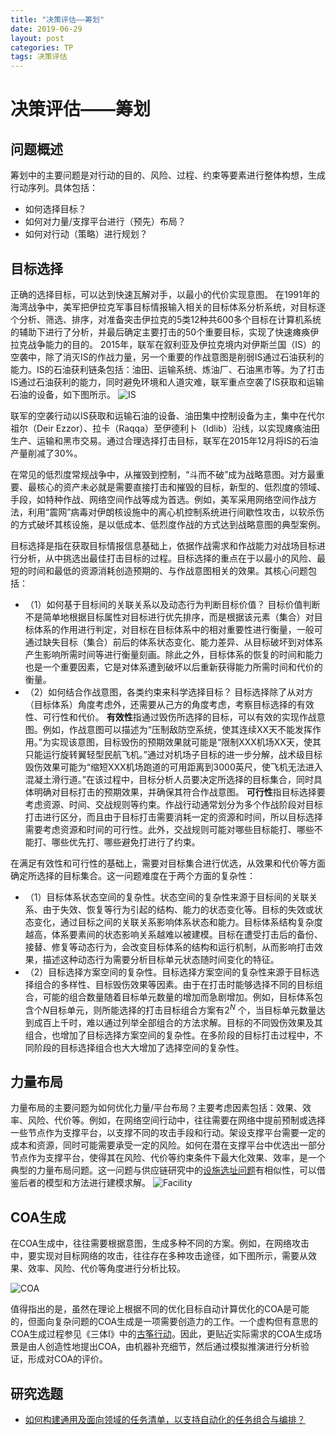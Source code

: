 ```yaml
---
title: "决策评估——筹划"
date: 2019-06-29
layout: post
categories: TP
tags: 决策评估
---
```


# 决策评估——筹划

## 问题概述

筹划中的主要问题是对行动的目的、风险、过程、约束等要素进行整体构想，生成行动序列。具体包括：
- 如何选择目标？
- 如何对力量/支撑平台进行（预先）布局？
- 如何对行动（策略）进行规划？

## 目标选择

正确的选择目标，可以达到快速瓦解对手，以最小的代价实现意图。
在1991年的海湾战争中，美军把伊拉克军事目标情报输入相关的目标体系分析系统，对目标逐个分析、筛选、排序，对准备突击伊拉克的5类12种共600多个目标在计算机系统的辅助下进行了分析，并最后确定主要打击的50个重要目标，实现了快速瘫痪伊拉克战争能力的目的。
2015年，联军在叙利亚及伊拉克境内对伊斯兰国（IS）的空袭中，除了消灭IS的作战力量，另一个重要的作战意图是削弱IS通过石油获利的能力。IS的石油获利链条包括：油田、运输系统、炼油厂、石油黑市等。为了打击IS通过石油获利的能力，同时避免环境和人道灾难，联军重点空袭了IS获取和运输石油的设备，如下图所示。
![IS](../../assets/graphs/IS.gif)

联军的空袭行动以IS获取和运输石油的设备、油田集中控制设备为主，集中在代尔祖尔（Deir Ezzor）、拉卡（Raqqa）至伊德利卜（Idlib）沿线，以实现瘫痪油田生产、运输和黑市交易。通过合理选择打击目标，联军在2015年12月将IS的石油产量削减了30%。

在常见的低烈度常规战争中，从摧毁到控制，“斗而不破”成为战略意图。对方最重要、最核心的资产未必就是需要直接打击和摧毁的目标，新型的、低烈度的领域、手段，如特种作战、网络空间作战等成为首选。例如，美军采用网络空间作战方法，利用“震网”病毒对伊朗核设施中的离心机控制系统进行间歇性攻击，以软杀伤的方式破坏其核设施，是以低成本、低烈度作战的方式达到战略意图的典型案例。

目标选择是指在获取目标情报信息基础上，依据作战需求和作战能力对战场目标进行分析，从中挑选出最佳打击目标的过程。目标选择的重点在于以最小的风险、最短的时间和最低的资源消耗创造预期的、与作战意图相关的效果。其核心问题包括：
- （1）如何基于目标间的关联关系以及动态行为判断目标价值？ 
目标价值判断不是简单地根据目标属性对目标进行优先排序，而是根据该元素（集合）对目标体系的作用进行判定，对目标在目标体系中的相对重要性进行衡量，一般可通过缺失目标（集合）前后的体系状态变化、能力差异、从目标破坏到对体系产生影响所需时间等进行衡量刻画。除此之外，目标体系的恢复的时间和能力也是一个重要因素，它是对体系遭到破坏以后重新获得能力所需时间和代价的衡量。
- （2）如何结合作战意图，各类约束来科学选择目标？ 
目标选择除了从对方（目标体系）角度考虑外，还需要从己方的角度考虑，考察目标选择的有效性、可行性和代价。
**有效性**指通过毁伤所选择的目标，可以有效的实现作战意图。例如，作战意图可以描述为“压制敌防空系统，使其连续XX天不能发挥作用。”为实现该意图，目标毁伤的预期效果就可能是“限制XXX机场XX天，使其只能运行旋转翼轻型民航飞机。”通过对机场子目标的进一步分解，战术级目标毁伤效果可能为“缩短XXX机场跑道的可用距离到3000英尺，使飞机无法进入混凝土滑行道。”在该过程中，目标分析人员要决定所选择的目标集合，同时具体明确对目标打击的预期效果，并确保其符合作战意图。
**可行性**指目标选择要考虑资源、时间、交战规则等约束。作战行动通常划分为多个作战阶段对目标打击进行区分，而且由于目标打击需要消耗一定的资源和时间，所以目标选择需要考虑资源和时间的可行性。此外，交战规则可能对哪些目标能打、哪些不能打、哪些优先打、哪些避免打进行了约束。

在满足有效性和可行性的基础上，需要对目标集合进行优选，从效果和代价等方面确定所选择的目标集合。这一问题难度在于两个方面的复杂性：
- （1）目标体系状态空间的复杂性。状态空间的复杂性来源于目标间的关联关系、由于失效、恢复等行为引起的结构、能力的状态变化等。目标的失效或状态变化，通过目标之间的关联关系影响体系状态和能力。目标体系结构复杂度越高，体系要素间的状态影响关系越难以被建模。目标在遭受打击后的备份、接替、修复等动态行为，会改变目标体系的结构和运行机制，从而影响打击效果，描述这种动态行为需要分析目标单元状态随时间变化的特征。
- （2）目标选择方案空间的复杂性。目标选择方案空间的复杂性来源于目标选择组合的多样性、目标毁伤效果等因素。由于在打击时能够选择不同的目标组合，可能的组合数量随着目标单元数量的增加而急剧增加。例如，目标体系包含个$N$目标单元，则所能选择的打击目标组合方案有$2^N$ 个，当目标单元数量达到成百上千时，难以通过列举全部组合的方法求解。目标的不同毁伤效果及其组合，也增加了目标选择方案空间的复杂性。在多阶段的目标打击过程中，不同阶段的目标选择组合也大大增加了选择空间的复杂性。


## 力量布局

力量布局的主要问题为如何优化力量/平台布局？主要考虑因素包括：效果、效率、风险、代价等。例如，在网络空间行动中，往往需要在网络中提前预制或选择一些节点作为支撑平台，以支撑不同的攻击手段和行动。架设支撑平台需要一定的成本和资源，同时可能需要承受一定的风险。如何在潜在支撑平台中优选出一部分节点作为支撑平台，使得其在风险、代价等约束条件下最大化效果、效率，是一个典型的力量布局问题。这一问题与供应链研究中的[设施选址问题](https://optimization.mccormick.northwestern.edu/index.php/Facility_location_problems)有相似性，可以借鉴后者的模型和方法进行建模求解。
![Facility](https://optimization.mccormick.northwestern.edu/images/0/07/OilandGasFacilities.png)

## COA生成

在COA生成中，往往需要根据意图，生成多种不同的方案。例如，在网络攻击中，要实现对目标网络的攻击，往往存在多种攻击途径，如下图所示，需要从效果、效率、风险、代价等角度进行分析比较。

![COA](../../assets/graphs/COA.gif)

值得指出的是，虽然在理论上根据不同的优化目标自动计算优化的COA是可能的，但面向复杂问题的COA生成是一项需要创造力的工作。一个虚构但有意思的COA生成过程参见《三体I》中的[古筝行动](https://www.luoxia.com/santi/26689.htm)。因此，更贴近实际需求的COA生成场景是由人创造性地提出COA，由机器补充细节，然后通过模拟推演进行分析验证，形成对COA的评价。


## 研究选题

 - [如何构建通用及面向领域的任务清单，以支持自动化的任务组合与编排？](./TP_COA_TaskList.md)


<!-- 以（设想的）美对叙利亚进行打击为例，说明筹划过程中的需要解决的主要问题。
- 第一阶段：明确目标、作战指示。2017年4月4日，叙利亚发生“化武袭击”后，白宫把特朗普的指示下达给地中海的第6舰队：“要适当教训一下叙利亚，削弱它的化武袭击能力，但又不能动静太大！”（意图、期望的结果、约束条件等。）
- 第二阶段：目标分析。特朗普的指示很笼统，具体目标需要第6舰队选择。美海军根据数据分析叙利亚空军基地的详细信息。根据目标重要程度、时间敏感程度、打击后对实现上级意图的贡献等进行打击优先排序，选择袭击叙利亚空军基地。
- 第三阶段：武器设定与分配。此时距离发动打击还剩48小时。针对目标的特征和对方防御能力，自身资源，选择恰当的打击手段和武器，既要实现意图，又要代价可接受。针对每个目标分配武器，包括建议的瞄准点（比如炸桥是炸桥墩还是桥面），合适的弹药（高爆还是子母弹等），引信（空爆、瞬爆还是延迟等等。形成“联合目标清单”，提交舰队批准。
- 第四阶段：空中打击指令生成和分发。特朗普批准了包含44个目标的清单，以及使用60枚舰载“战斧”的攻击方案。参谋团队立即把作战命令分解成一系列详细的空中打击任务指令，下发到各个作战单位。国防侦察卫星、叙利亚人力情报、战区气象部门配合提供最新的环境和目标信息、最新防空火力和防空雷达位置情报。
- 第五阶段：任务规划和部队执行。此时距离打击发起还有24小时，详细的作战命令下达到了各战术作战单位。
第6舰队任务规划中心对每枚导弹战斗部类型、飞行航路、高度、转弯点、动作时序、末端攻击方位、俯冲角度、引信设置等进行规划，并通过计算机仿真系统多次模拟、优化。规划信息通过卫星数据链传给驱逐舰，驱逐舰向着预计的发射阵地前进。打击时刻（一枚发射取消，一枚飞行中失效，其他一切正常）。
- 第六阶段：事后评估。“战斧”导弹自带状态回传、最后锁定目标图像回传功能，为掌握导弹飞行和瞄准打击情况提供了第一手的资料。卫星照片对比，前方情报反馈，其他情报补充，为下一轮的补充打击提供依据。 -->